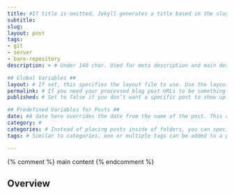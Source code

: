 ```yaml
---
title: #If title is omitted, Jekyll generates a title based in the slug/filename
subtitle:
slug: 
layout: post
tags:
- git
- server
- bare-repository
description: > # Under 140 char. Used for meta description and main description

## Global Variables ##
layout: # If set, this specifies the layout file to use. Use the layout file name without the file extension. Layout files must be placed in the _layouts directory.
permalink: # If you need your processed blog post URLs to be something other than the site-wide style (default /year/month/day/title.html), then you can set this variable and it will be used as the final URL.
published: # Set to false if you don’t want a specific post to show up when the site is generated. 

## Predefined Variables for Posts ##
date: #A date here overrides the date from the name of the post. This can be used to ensure correct sorting of posts. A date is specified in the format YYYY-MM-DD HH:MM:SS +/-TTTT; hours, minutes, seconds, and timezone offset are optional.
category: #
categories: # Instead of placing posts inside of folders, you can specify one or more categories that the post belongs to. When the site is generated the post will act as though it had been set with these categories normally. Categories (plural key) can be specified as a YAML list or a comma-separated string.
tags: # Similar to categories, one or multiple tags can be added to a post. Also like categories, tags can be specified as a YAML list or a comma-separated string. 

---
```


{% comment %} main content {% endcomment %}
## Overview
